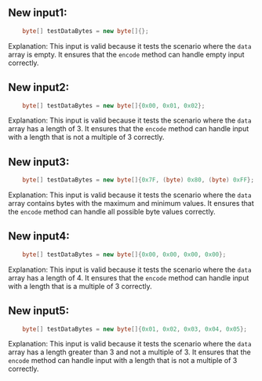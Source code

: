 ## New input1:
```java
    byte[] testDataBytes = new byte[]{};
```
Explanation: This input is valid because it tests the scenario where the `data` array is empty. It ensures that the `encode` method can handle empty input correctly.

## New input2:
```java
    byte[] testDataBytes = new byte[]{0x00, 0x01, 0x02};
```
Explanation: This input is valid because it tests the scenario where the `data` array has a length of 3. It ensures that the `encode` method can handle input with a length that is not a multiple of 3 correctly.

## New input3:
```java
    byte[] testDataBytes = new byte[]{0x7F, (byte) 0x80, (byte) 0xFF};
```
Explanation: This input is valid because it tests the scenario where the `data` array contains bytes with the maximum and minimum values. It ensures that the `encode` method can handle all possible byte values correctly.

## New input4:
```java
    byte[] testDataBytes = new byte[]{0x00, 0x00, 0x00, 0x00};
```
Explanation: This input is valid because it tests the scenario where the `data` array has a length of 4. It ensures that the `encode` method can handle input with a length that is a multiple of 3 correctly.

## New input5:
```java
    byte[] testDataBytes = new byte[]{0x01, 0x02, 0x03, 0x04, 0x05};
```
Explanation: This input is valid because it tests the scenario where the `data` array has a length greater than 3 and not a multiple of 3. It ensures that the `encode` method can handle input with a length that is not a multiple of 3 correctly.